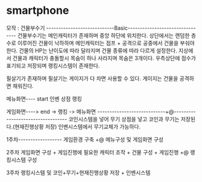 # smartphone

모작 : 건물부수기
----------------------------Basic--------------------------------
건물부수기는 메인캐릭터가 존재하며 중앙 하단에 위치한다. 상단에서는 랜덤한 층수로 이루어진
건물이 낙하하며 메인캐릭터는 점프 + 공격으로 공중에서 건물을 부숴야 한다.
건물의 HP는 난이도에 따라 달라지며 건물 종류에 따라 다르게 설정한다.
지상에서 건물과 캐릭터가 충돌할시 목숨이 하나 사라지며 목숨은 3개이다.
우측상단에 점수가 표기되고 저장되며 랭킹시스템이 존재한다.

필살기가 존재하며 필살기는 게이지가 다 차면 사용할 수 있다. 게이지는 건물을 공격하면 채워진다.

메뉴화면----
start
인벤
상점
랭킹

게임화면----> end -> 랭킹 -> 메뉴화면
----------------------------+@----------------------------------
코인시스템을 넣어 무기 상점을 넣고 코인과 무기는 저장된다.(현재진행상황 저장)
인벤시스템에서 무기교체가 가능하다.

1주차------------------
게임환경 구축 +@ 메뉴구성 및 게임화면 구성

2주차
게임화면 구성 + 게임진행에 필요한 캐릭터 조작 + 건물 구성 + 게임진행 +@ 랭킹시스템 구성

3주차
랭킹시스템 및 코인+무기+현재진행상황 저장 + 인벤시스템

